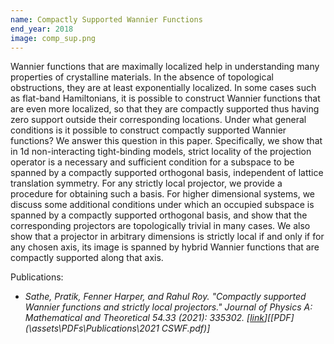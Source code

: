 ```yaml
---
name: Compactly Supported Wannier Functions
end_year: 2018
image: comp_sup.png
---
```


Wannier functions that are maximally localized help in understanding many properties of crystalline materials. In the absence of topological obstructions, they are at least exponentially localized. In some cases such as flat-band Hamiltonians, it is possible to construct Wannier functions that are even more localized, so that they are compactly supported thus having zero support outside their corresponding locations. Under what general conditions is it possible to construct compactly supported Wannier functions? We answer this question in this paper. Specifically, we show that in 1d non-interacting tight-binding models, strict locality of the projection operator is a necessary and sufficient condition for a subspace to be spanned by a compactly supported orthogonal basis, independent of lattice translation symmetry. For any strictly local projector, we provide a procedure for obtaining such a basis. For higher dimensional systems, we discuss some additional conditions under which an occupied subspace is spanned by a compactly supported orthogonal basis, and show that the corresponding projectors are topologically trivial in many cases. We also show that a projector in arbitrary dimensions is strictly local if and only if for any chosen axis, its image is spanned by hybrid Wannier functions that are compactly supported along that axis.


Publications:
- *Sathe, Pratik, Fenner Harper, and Rahul Roy. "Compactly supported Wannier functions and strictly local projectors." Journal of Physics A: Mathematical and Theoretical 54.33 (2021): 335302. \[[link](https://doi.org/10.1088/1751-8121/ac1167)\]\[[PDF](\assets\PDFs\Publications\2021 CSWF.pdf)\]*